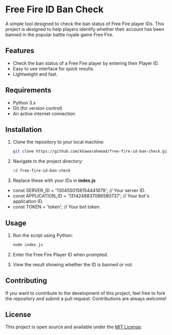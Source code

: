 # Free Fire ID Ban Check

A simple tool designed to check the ban status of Free Fire player IDs. This project is designed to help players identify whether their account has been banned in the popular battle royale game Free Fire.

## Features

- Check the ban status of a Free Fire player by entering their Player ID.
- Easy to use interface for quick results.
- Lightweight and fast.

## Requirements

- Python 3.x
- Git (for version control)
- An active internet connection

## Installation

1. Clone the repository to your local machine:

   ```bash
   git clone https://github.com/khawarahemad/free-fire-id-ban-check.git
   ```

2. Navigate to the project directory:

   ```bash
   cd free-fire-id-ban-check
   ```
3. Replace these with your IDs in **index.js**

 - const SERVER_ID = '1304550156154441879'; // Your server ID.
 - const APPLICATION_ID = '1314248837086580737'; // Your bot's application ID.
 - const TOKEN = 'token'; // Your bot token.


## Usage

1. Run the script using Python:

   ```bash
   node index.js
   ```

2. Enter the Free Fire Player ID when prompted.

3. View the result showing whether the ID is banned or not.

## Contributing

If you want to contribute to the development of this project, feel free to fork the repository and submit a pull request. Contributions are always welcome!

## License

This project is open source and available under the [MIT License](LICENSE).
